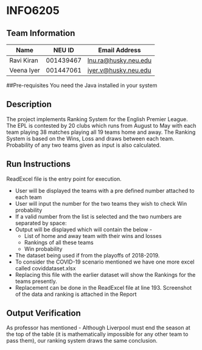 # INFO6205

## Team Information
| Name | NEU ID | Email Address |
| --- | --- | --- |
| Ravi Kiran    | 001439467 | lnu.ra@husky.neu.edu |
| Veena Iyer    | 001447061 | iyer.v@husky.neu.edu|

##Pre-requisites
You need the Java installed in your system

## Description
The project implements Ranking System for the English Premier League.
The EPL is contested by 20 clubs which runs from August to May with each team playing 38 matches 
playing all 19 teams home and away. 
The Ranking System is based on the Wins, Loss and draws between each team. Probability of any two 
teams given as input is also calculated.

## Run Instructions
ReadExcel file is the entry point for execution.
* User will be displayed the teams with a pre defined number attached to each team
* User will input the number for the two teams they wish to check Win probability
* If a valid number from the list is selected and the two numbers are separated by space:
* Output will be displayed which will contain the below -
    * List of home and away team with their wins and losses
    * Rankings of all these teams
    * Win probability
 * The dataset being used if from the playoffs of 2018-2019.
 * To consider the COVID-19 scenario mentioned we have one more excel called coviddataset.xlsx
 * Replacing this file with the earlier dataset will show the Rankings for the teams presently.
 * Replacement can be done in the ReadExcel file at line 193. Screenshot of the data and ranking is
 attached in the Report
 
## Output Verification
As professor has mentioned - Although Liverpool must end the season at the top of
                             the table (it is mathematically impossible for any other team to pass them), 
                             our ranking system draws the same conclusion.